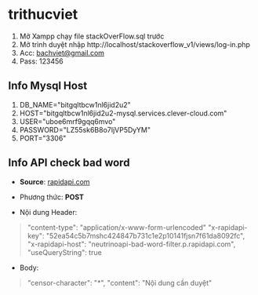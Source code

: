 # trithucviet
1. Mở Xampp chạy file stackOverFlow.sql trước
2. Mở trình duyệt nhập http://localhost/stackoverflow_v1/views/log-in.php
3. Acc: bachviet@gmail.com
4. Pass: 123456

## Info Mysql Host
1. DB_NAME="bitgqltbcw1nl6jid2u2"
2. HOST="bitgqltbcw1nl6jid2u2-mysql.services.clever-cloud.com"
3. USER="uboe6mrf9gqq6mvo"
4. PASSWORD="LZ55sk6B8o7IjVP5DyYM"
5. PORT="3306"

## Info API check bad word

-  **Source**: [rapidapi.com](https://rapidapi.com/neutrinoapi/api/bad-word-filter/endpoints)

- Phương thức: **POST**

- Nội dung Header:
>"content-type": "application/x-www-form-urlencoded"
> "x-rapidapi-key":  "52ea54c5b7mshc424847b731c1e2p10141fjsn7f61da8092fc",
>"x-rapidapi-host": "neutrinoapi-bad-word-filter.p.rapidapi.com",
>"useQueryString": true
- Body:
>"censor-character": "*",
> "content": "Nội dung cần duyệt"
 
